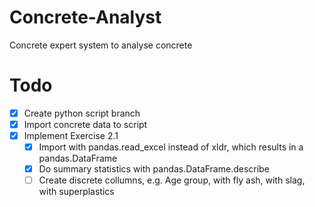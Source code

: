 # Concrete-Analyst
Concrete expert system to analyse concrete

# Todo
- [x] Create python script branch
- [x] Import concrete data to script
- [x] Implement Exercise 2.1
  - [x] Import with pandas.read_excel instead of xldr, which results in a pandas.DataFrame
  - [x] Do summary statistics with pandas.DataFrame.describe
  - [ ] Create discrete collumns, e.g. Age group, with fly ash, with slag, with superplastics
